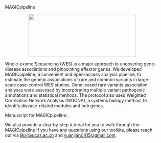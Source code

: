 MAGICpipeline

<div align=center>
<img src="https://github.com/sulab-wmu/MAGIC/blob/main/pic/MAGIC.jpg" width="350" height="140"/>
</div>

Whole-exome Sequencing (WES) is a major approach to uncovering gene-disease associations and pinpointing effector genes. We developed MAGICpipeline, a convenient and open-access analysis pipeline, to estimate the genetic associations of rare and common variants in large-scale case-control WES studies. Gene-based rare variants association analyses were assessed by incorporating multiple variant pathogenic annotations and statistical methods. The protocol also used Weighted Correlation Network Analysis (WGCNA), a systems biology method, to identify disease-related modules and hub genes.

Manuscript for MAGICpipeline:  

We also provide a step-by-step tutorial for you to walk through the MAGICpipeline
If you have any questions using our toolkits, please reach out via likai@ucas.ac.cn and yuanjian0415@gmail.com.
